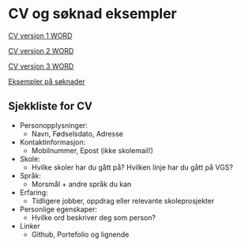 # CV og søknad eksempler

[CV versjon 1 WORD](https://github.com/Madelelo/CV-eksempler/blob/main/CV-MAL1.docx)

[CV versjon 2 WORD](https://github.com/Madelelo/CV-eksempler/blob/main/CV-MAL2.docx)

[CV versjon 3 WORD](https://github.com/Madelelo/CV-eksempler/blob/main/CV-MAL3.docx)

[Eksempler på søknader](https://github.com/Madelelo/CV-eksempler/blob/main/S%C3%B8knader_eksempler.pdf)

## Sjekkliste for CV

- Personopplysninger:
  - Navn, Fødselsdato, Adresse
- Kontaktinformasjon:
  - Mobilnummer, Epost (ikke skolemail!)
- Skole:
  - Hvilke skoler har du gått på? Hvilken linje har du gått på VGS?
- Språk:
  - Morsmål + andre språk du kan
- Erfaring:
  - Tidligere jobber, oppdrag eller relevante skoleprosjekter
- Personlige egenskaper:
  - Hvilke ord beskriver deg som person?
- Linker
  - Github, Portefolio og lignende
